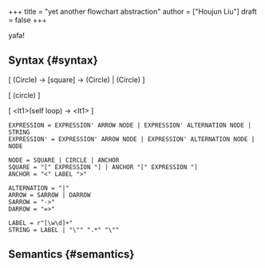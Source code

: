 +++
title = "yet another flowchart abstraction"
author = ["Houjun Liu"]
draft = false
+++

yafa!


## Syntax {#syntax}

[ (Circle) -&gt; [square] -&gt; (Circle) | (Circle) ]

[ (circle) ]

[ &lt;lt1&gt;(self loop) -&gt; &lt;lt1&gt; ]

```bison
EXPRESSION = EXPRESSION' ARROW NODE | EXPRESSION' ALTERNATION NODE | STRING
EXPRESSION' = EXPRESSION' ARROW NODE | EXPRESSION' ALTERNATION NODE | NODE

NODE = SQUARE | CIRCLE | ANCHOR
SQUARE = "[" EXPRESSION "] | ANCHOR "[" EXPRESSION "]
ANCHOR = "<" LABEL ">"

ALTERNATION = "|"
ARROW = SARROW | DARROW
SARROW = "->"
DARROW = "=>"

LABEL = r"[\w\d]+"
STRING = LABEL | "\"" ".*" "\""

```


## Semantics {#semantics}
